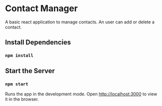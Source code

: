 # Contact Manager

A basic react application to manage contacts. An user can add or delete a contact.

## Install Dependencies

### `npm install`

## Start the Server

### `npm start`

Runs the app in the development mode.
Open [http://localhost:3000](http://localhost:3000) to view it in the browser.


